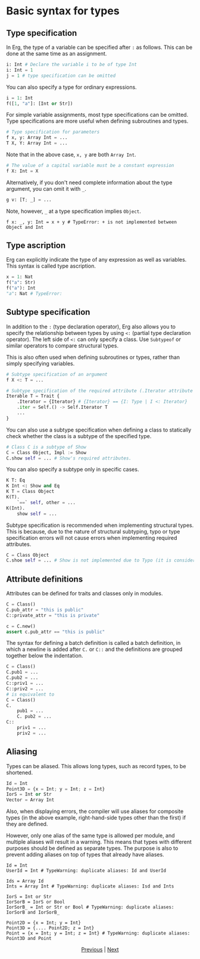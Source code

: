 # Basic syntax for types

## Type specification

In Erg, the type of a variable can be specified after `:` as follows. This can be done at the same time as an assignment.

```python
i: Int # Declare the variable i to be of type Int
i: Int = 1
j = 1 # type specification can be omitted
```

You can also specify a type for ordinary expressions.

```python
i = 1: Int
f([1, "a"]: [Int or Str])
```

For simple variable assignments, most type specifications can be omitted.
Type specifications are more useful when defining subroutines and types.

```python
# Type specification for parameters
f x, y: Array Int = ...
T X, Y: Array Int = ...
```

Note that in the above case, `x, y` are both `Array Int`.

```python
# The value of a capital variable must be a constant expression
f X: Int = X
```

Alternatively, if you don't need complete information about the type argument, you can omit it with `_`.

```python
g v: [T; _] = ...
```

Note, however, `_` at a type specification implies `Object`.

```python,compile_fail
f x: _, y: Int = x + y # TypeError: + is not implemented between Object and Int
```

## Type ascription

Erg can explicitly indicate the type of any expression as well as variables. This syntax is called type ascription.

```python
x = 1: Nat
f("a": Str)
f("a"): Int
"a": Nat # TypeError:
```

## Subtype specification

In addition to the `:` (type declaration operator), Erg also allows you to specify the relationship between types by using `<:` (partial type declaration operator).
The left side of `<:` can only specify a class. Use `Subtypeof` or similar operators to compare structural types.

This is also often used when defining subroutines or types, rather than simply specifying variables.

```python
# Subtype specification of an argument
f X <: T = ...

# Subtype specification of the required attribute (.Iterator attribute is required to be a subtype of type Iterator)
Iterable T = Trait {
    .Iterator = {Iterator} # {Iterator} == {I: Type | I <: Iterator}
    .iter = Self.() -> Self.Iterator T
    ...
}
```

You can also use a subtype specification when defining a class to statically check whether the class is a subtype of the specified type.

```python
# Class C is a subtype of Show
C = Class Object, Impl := Show
C.show self = ... # Show's required attributes.
```

You can also specify a subtype only in specific cases.

```python
K T: Eq
K Int <: Show and Eq
K T = Class Object
K(T).
    `==` self, other = ...
K(Int).
    show self = ...
```

Subtype specification is recommended when implementing structural types.
This is because, due to the nature of structural subtyping, typo or type specification errors will not cause errors when implementing required attributes.

```python
C = Class Object
C.shoe self = ... # Show is not implemented due to Typo (it is considered just a unique method).
```

## Attribute definitions

Attributes can be defined for traits and classes only in modules.

```python
C = Class()
C.pub_attr = "this is public"
C::private_attr = "this is private"

c = C.new()
assert c.pub_attr == "this is public"
```

The syntax for defining a batch definition is called a batch definition, in which a newline is added after `C.` or `C::` and the definitions are grouped together below the indentation.

```python
C = Class()
C.pub1 = ...
C.pub2 = ...
C::priv1 = ...
C::priv2 = ...
# is equivalent to
C = Class()
C.
    pub1 = ...
    C. pub2 = ...
C::
    priv1 = ...
    priv2 = ...
```

## Aliasing

Types can be aliased. This allows long types, such as record types, to be shortened.

```python
Id = Int
Point3D = {x = Int; y = Int; z = Int}
IorS = Int or Str
Vector = Array Int
```

Also, when displaying errors, the compiler will use aliases for composite types (in the above example, right-hand-side types other than the first) if they are defined.

However, only one alias of the same type is allowed per module, and multiple aliases will result in a warning.
This means that types with different purposes should be defined as separate types.
The purpose is also to prevent adding aliases on top of types that already have aliases.

```python,compile_warn
Id = Int
UserId = Int # TypeWarning: duplicate aliases: Id and UserId

Ids = Array Id
Ints = Array Int # TypeWarning: duplicate aliases: Isd and Ints

IorS = Int or Str
IorSorB = IorS or Bool
IorSorB_ = Int or Str or Bool # TypeWarning: duplicate aliases: IorSorB and IorSorB_

Point2D = {x = Int; y = Int}
Point3D = {.... Point2D; z = Int}
Point = {x = Int; y = Int; z = Int} # TypeWarning: duplicate aliases: Point3D and Point
```

<p align='center'>
    <a href='./01_type_system.md'>Previous</a> | <a href='./03_trait.md'>Next</a>
</p>
